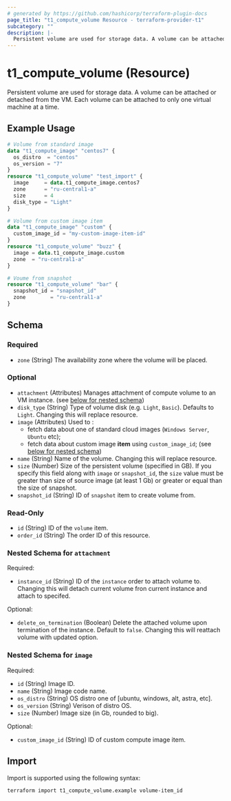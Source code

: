 ```yaml
---
# generated by https://github.com/hashicorp/terraform-plugin-docs
page_title: "t1_compute_volume Resource - terraform-provider-t1"
subcategory: ""
description: |-
  Persistent volume are used for storage data. A volume can be attached or detached from the VM. Each volume can be attached to only one virtual machine at a time.
---
```


# t1_compute_volume (Resource)

Persistent volume are used for storage data. A volume can be attached or detached from the VM. Each volume can be attached to only one virtual machine at a time.

## Example Usage

```terraform
# Volume from standard image
data "t1_compute_image" "centos7" {
  os_distro  = "centos"
  os_version = "7"
}
resource "t1_compute_volume" "test_import" {
  image     = data.t1_compute_image.centos7
  zone      = "ru-central1-a"
  size      = 4
  disk_type = "Light"
}

# Volume from custom image item
data "t1_compute_image" "custom" {
  custom_image_id = "my-custom-image-item-id"
}
resource "t1_compute_volume" "buzz" {
  image = data.t1_compute_image.custom
  zone  = "ru-central1-a"
}

# Voume from snapshot
resource "t1_compute_volume" "bar" {
  snapshot_id = "snapshot_id"
  zone        = "ru-central1-a"
}
```

<!-- schema generated by tfplugindocs -->
## Schema

### Required

- `zone` (String) The availability zone where the volume will be placed.

### Optional

- `attachment` (Attributes) Manages attachment of compute volume to an VM instance. (see [below for nested schema](#nestedatt--attachment))
- `disk_type` (String) Type of volume disk (e.g. `Light`, `Basic`). Defaults to `Light`. Changing this will replace resource.
- `image` (Attributes) Used to :
	* fetch data about one of standard cloud images (`Windows Server`, `Ubuntu` etc);
	* fetch data about custom image **item** using `custom_image_id`; (see [below for nested schema](#nestedatt--image))
- `name` (String) Name of the volume. Changing this will replace resource.
- `size` (Number) Size of the persistent volume (specified in GB). If you specify this field along with `image` or `snapshot_id`, the `size` value must be greater than size of source image (at least 1 Gb) or greater or equal than the size of snapshot.
- `snapshot_id` (String) ID of `snapshot` item to create volume from.

### Read-Only

- `id` (String) ID of the `volume` item.
- `order_id` (String) The order ID of this resource.

<a id="nestedatt--attachment"></a>
### Nested Schema for `attachment`

Required:

- `instance_id` (String) ID of the `instance` order to attach volume to. Changing this will detach current volume fron current instance and attach to specifed.

Optional:

- `delete_on_termination` (Boolean) Delete the attached volume upon termination of the instance. Default to `false`. Changing this will reattach volume with updated option.


<a id="nestedatt--image"></a>
### Nested Schema for `image`

Required:

- `id` (String) Image ID.
- `name` (String) Image code name.
- `os_distro` (String) OS distro one of [ubuntu, windows, alt, astra, etc].
- `os_version` (String) Verison of distro OS.
- `size` (Number) Image size (in Gb, rounded to big).

Optional:

- `custom_image_id` (String) ID of custom compute image item.

## Import

Import is supported using the following syntax:

```shell
terraform import t1_compute_volume.example volume-item_id
```
